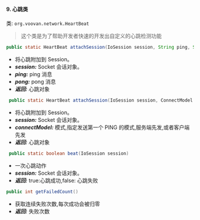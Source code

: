 #### 9. 心跳类
类: `org.voovan.network.HeartBeat`
> 这个类是为了帮助开发者快速的开发出自定义的心跳检测功能

```java
public static HeartBeat attachSession(IoSession session, String ping, String pong)
```
- 将心跳附加到 Session。
- ***session:*** Socket 会话对象。
- ***ping:*** ping 消息
- ***pong:*** pong 消息
- ***返回:*** 心跳对象

```java
 public static HeartBeat attachSession(IoSession session, ConnectModel connectModel)
```
- 将心跳附加到 Session。
- ***session:*** Socket 会话对象。
- ***connectModel:*** 模式,指定发送第一个 PING 的模式,服务端先发,或者客户端先发
- ***返回:*** 心跳对象

```java
 public static boolean beat(IoSession session)
```
- 一次心跳动作
- ***session:*** Socket 会话对象。
- ***返回:*** true:心跳成功,false: 心跳失败

```java
public int getFailedCount()
```
- 获取连续失败次数,每次成功会被归零
- ***返回:*** 失败次数
